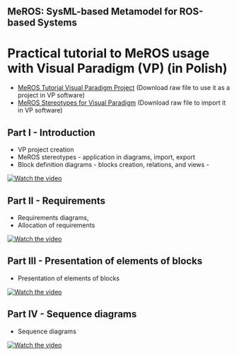 ## MeROS: SysML-based Metamodel for ROS-based Systems 

# Practical tutorial to MeROS usage with Visual Paradigm (VP) (in Polish)

* [MeROS Tutorial Visual Paradigm Project](meros_tutorial.vpp) (Download raw file to use it as a project in VP software)
* [MeROS Stereotypes for Visual Paradigm](meros_vp_stereotypes.xml) (Download raw file to import it in VP software)

## Part I - Introduction

* VP project creation
* MeROS stereotypes - application in diagrams, import, export
* Block definition diagrams - blocks creation, relations, and views - 

[![Watch the video](https://img.youtube.com/vi/-r2_D_HjsNs/hqdefault.jpg)](https://www.youtube.com/embed/-r2_D_HjsNs)

## Part II - Requirements

* Requirements diagrams,
* Allocation of requirements

[![Watch the video](https://img.youtube.com/vi/oy06tMGAGNo/hqdefault.jpg)](https://www.youtube.com/embed/oy06tMGAGNo)

## Part III - Presentation of elements of blocks

* Presentation of elements of blocks

[![Watch the video](https://img.youtube.com/vi/b5hw-Opv38I/hqdefault.jpg)](https://www.youtube.com/embed/b5hw-Opv38I)

## Part IV - Sequence diagrams

* Sequence diagrams

[![Watch the video](https://img.youtube.com/vi/vmoTcreDeqI/hqdefault.jpg)](https://www.youtube.com/embed/vmoTcreDeqI)
